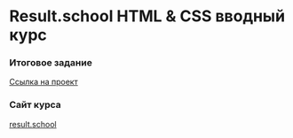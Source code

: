 # Result.school HTML & CSS вводный курс

### Итоговое задание

[Ссылка на проект](https://seltikes.github.io/resume/)

### Сайт курса

[result.school](result.school)
